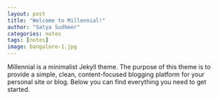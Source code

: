 ```yaml
---
layout: post
title: "Welcome to Millennial!"
author: "Satya Sudheer"
categories: notes
tags: [notes]
image: bangalore-1.jpg
---
```


Millennial is a minimalist Jekyll theme. The purpose of this theme is to provide a simple, clean, content-focused blogging platform for your personal site or blog. Below you can find everything you need to get started.
